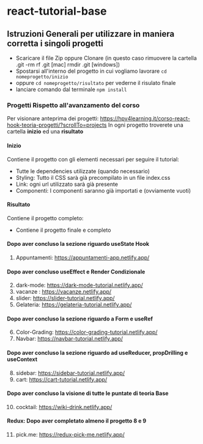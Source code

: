 # react-tutorial-base

## Istruzioni Generali per utilizzare in maniera corretta i singoli progetti

- Scaricare il file Zip oppure Clonare (in questo caso rimuovere la cartella .git -rm rf .git [mac] rmdir .git [windows])
- Spostarsi all'interno del progetto in cui vogliamo lavorare `cd nomeprogetto/inizio`
- oppure `cd nomeprogetto/risultato` per vederne il risulato finale
- lanciare comando dal terminale `npm install`

### Progetti Rispetto all'avanzamento del corso

Per visionare anteprima dei progetti: https://hpv4learning.it/corso-react-hook-teoria-progetti/?scrollTo=projects
In ogni progetto troverete una cartella **inizio** ed una **risultato**

#### Inizio

Contiene il progetto con gli elementi necessari per seguire il tutorial:

- Tutte le dependencies utilizzate (quando necessario)
- Styling: Tutto il CSS sarà già precompilato in un file index.css
- Link: ogni url utilizzato sarà già presente
- Componenti: I componenti saranno già importati e (ovviamente vuoti)

#### Risultato

Contiene il progetto completo:

- Contiene il progetto finale e completo

#### Dopo aver concluso la sezione riguardo useState Hook

1. Appuntamenti: https://appuntamenti-app.netlify.app/

#### Dopo aver concluso useEffect e Render Condizionale

2. dark-mode: https://dark-mode-tutorial.netlify.app/
3. vacanze : https://vacanze.netlify.app/
4. slider: https://slider-tutorial.netlify.app/
5. Gelateria: https://gelateria-tutorial.netlify.app/

#### Dopo aver concluso la sezione riguardo a Form e useRef

6. Color-Grading: https://color-grading-tutorial.netlify.app/
7. Navbar: https://navbar-tutorial.netlify.app/

#### Dopo aver concluso la sezione riguardo ad useReducer, propDrilling e useContext

8. sidebar: https://sidebar-tutorial.netlify.app/
9. cart: https://cart-tutorial.netlify.app/

#### Dopo aver concluso la visione di tutte le puntate di teoria Base

10. cocktail: https://wiki-drink.netlify.app/

#### Redux: Dopo aver completato almeno il progetto 8 e 9

11. pick.me: https://redux-pick-me.netlify.app/

